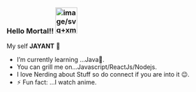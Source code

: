 ### Hello Mortal!! <img src="https://cdn.pixabay.com/photo/2016/08/16/10/18/dragon-1597583_960_720.png" width="50" height="60" alt="image/svg+xml"></img>
My self __JAYANT__ 👦
- I’m currently learning ...Java🤠.
- You can grill me on...Javascript/ReactJs/Nodejs.
- I love Nerding about Stuff so do connect if you are into it 😉.
- ⚡ Fun fact: ...I watch anime.
<!--
**ryuk-jayant/ryuk-jayant** is a ✨ _special_ ✨ repository because its `README.md` (this file) appears on your GitHub profile.

Here are some ideas to get you started:

- 🔭 I’m currently working on ...
- 🌱 I’m currently learning ...
- 👯 I’m looking to collaborate on ...
- 🤔 I’m looking for help with ...
- 💬 Ask me about ...
- 📫 How to reach me: ...
- 😄 Pronouns: ...
- ⚡ Fun fact: ...
-->

